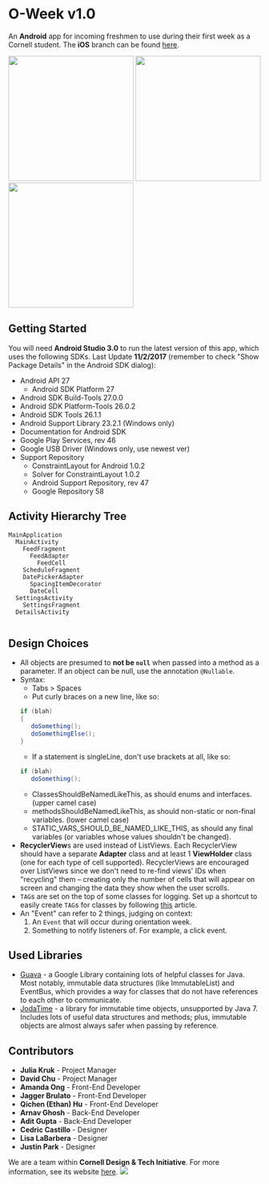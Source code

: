 O-Week v1.0
======
An **Android** app for incoming freshmen to use during their first week as a Cornell student. The **iOS** branch can be found [here](https://github.com/cornell-dti/o-week-ios).

<img src="https://raw.githubusercontent.com/cornell-dti/o-week-android/master/Screenshots/1.png" width="250px">  <img src="https://raw.githubusercontent.com/cornell-dti/o-week-android/master/Screenshots/2.png" width="250px">  <img src="https://raw.githubusercontent.com/cornell-dti/o-week-android/master/Screenshots/3.png" width="250px">

Getting Started
------
You will need **Android Studio 3.0** to run the latest version of this app, which uses the following SDKs. Last Update **11/2/2017** (remember to check "Show Package Details" in the Android SDK dialog):
 * Android API 27
   * Android SDK Platform 27
 * Android SDK Build-Tools 27.0.0
 * Android SDK Platform-Tools 26.0.2
 * Android SDK Tools 26.1.1
 * Android Support Library 23.2.1 (Windows only)
 * Documentation for Android SDK
 * Google Play Services, rev 46
 * Google USB Driver (Windows only, use newest ver)
 * Support Repository
   * ConstraintLayout for Android 1.0.2
   * Solver for ConstraintLayout 1.0.2
   * Android Support Repository, rev 47
   * Google Repository 58
   
Activity Hierarchy Tree
------
```
MainApplication
  MainActivity
    FeedFragment
      FeedAdapter
        FeedCell
    ScheduleFragment
    DatePickerAdapter
      SpacingItemDecorator
      DateCell
  SettingsActivity
    SettingsFragment
  DetailsActivity
  
```

Design Choices
------
 * All objects are presumed to **not be <code>null</code>** when passed into a method as a parameter. If an object can be null, use the annotation <code>@Nullable</code>.
 * Syntax:
   * Tabs > Spaces
   * Put curly braces on a new line, like so:
   ```java
   if (blah)
   {
      doSomething();
      doSomethingElse();
   }
   ```
   * If a statement is singleLine, don't use brackets at all, like so:
   ```java
   if (blah)
      doSomething();
   ```
   * ClassesShouldBeNamedLikeThis, as should enums and interfaces. (upper camel case)
   * methodsShouldBeNamedLikeThis, as should non-static or non-final variables. (lower camel case)
   * STATIC_VARS_SHOULD_BE_NAMED_LIKE_THIS, as should any final variables (or variables whose values shouldn't be changed).
 * **RecyclerView**s are used instead of ListViews. Each RecyclerView should have a separate **Adapter** class and at least 1 **ViewHolder** class (one for each type of cell supported). RecyclerViews are encouraged over ListViews since we don't need to re-find views' IDs when "recycling" them – creating only the number of cells that will appear on screen and changing the data they show when the user scrolls.
 * <code>TAG</code>s are set on the top of some classes for logging. Set up a shortcut to easily create <code>TAG</code>s for classes by following <a href="https://stackoverflow.com/a/29378779/4028758">this</a> article.
 * An "Event" can refer to 2 things, judging on context:
   1. An <code>Event</code> that will occur during orientation week.
   2. Something to notify listeners of. For example, a click event.
 
Used Libraries
------
 * <a href="https://github.com/google/guava">Guava</a> - a Google Library containing lots of helpful classes for Java. Most notably, immutable data structures (like ImmutableList) and EventBus, which provides a way for classes that do not have references to each other to communicate.
 * <a href="https://github.com/dlew/joda-time-android">JodaTime</a> - a library for immutable time objects, unsupported by Java 7. Includes lots of useful data structures and methods; plus, immutable objects are almost always safer when passing by reference.

Contributors
------
 * **Julia Kruk** - Project Manager
 * **David Chu** - Project Manager
 * **Amanda Ong** - Front-End Developer
 * **Jagger Brulato** - Front-End Developer
 * **Qichen (Ethan) Hu** - Front-End Developer
 * **Arnav Ghosh** - Back-End Developer
 * **Adit Gupta** - Back-End Developer
 * **Cedric Castillo** - Designer
 * **Lisa LaBarbera** - Designer
 * **Justin Park** - Designer

We are a team within **Cornell Design & Tech Initiative**. For more information, see its website [here](http://cornelldti.org/).
<img src="http://cornelldti.org/img/logos/cornelldti-dark.png">
